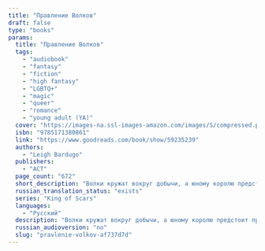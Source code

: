 ```yaml
---
title: "Правление Волков"
draft: false
type: "books"
params:
  title: "Правление Волков"
  tags:
    - "audiobook"
    - "fantasy"
    - "fiction"
    - "high fantasy"
    - "LGBTQ+"
    - "magic"
    - "queer"
    - "romance"
    - "young adult (YA)"
  cover: "https://images-na.ssl-images-amazon.com/images/S/compressed.photo.goodreads.com/books/1633614372i/59235239.jpg"
  isbn: "9785171380861"
  link: "https://www.goodreads.com/book/show/59235239"
  authors:
    - "Leigh Bardugo"
  publishers:
    - "АСТ"
  page_count: "672"
  short_description: "Волки кружат вокруг добычи, а юному королю предстоит принять самый главный вызов своей жизни.Пока огромная армия Фьерды готовится к вторжению, Николаю Ланцову придется призвать всю свою..."
  russian_translation_status: "exists"
  series: "King of Scars"
  languages:
    - "Русский"
  description: "Волки кружат вокруг добычи, а юному королю предстоит принять самый главный вызов своей жизни.Пока огромная армия Фьерды готовится к вторжению, Николаю Ланцову придется призвать всю свою изобретательность, обаяние и таящегося в глубине души монстра, чтобы выиграть эту битву. Только тогда он сможет устранить нависшую над Равкой угрозу, ведь на этот раз одной удачи будет недостаточно.Зоя Назяленская потеряла в этой войне слишком много. Наставник погиб у нее на глазах, а ее смертельный враг, напротив, стал еще опаснее. Зоя больше не готова хоронить друзей. Она должна стать той силой, которая защитит ее людей. И неважно, какой ценой.Нина Зеник находится под прикрытием в самом сердце вражеской столицы. Если ее разоблачат, живой она не выберется. Но ее желание отомстить может стоить стране свободы, а ей самой ― возможности залечить раненое сердце.Король. Генерал. Шпион. Вместе они должны найти свет во тьме будущего. Иначе все, что им дорого, навсегда превратится в руины."
  russian_audioversion: "no"
  slug: "pravlenie-volkov-af737d7d"
---
```

